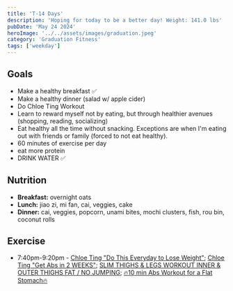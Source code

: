 ```yaml
---
title: 'T-14 Days'
description: 'Hoping for today to be a better day! Weight: 141.0 lbs'
pubDate: 'May 24 2024'
heroImage: '../../assets/images/graduation.jpeg'
category: 'Graduation Fitness'
tags: ['weekday']
---
```


## Goals

- Make a healthy breakfast ✅
- Make a healthy dinner (salad w/ apple cider)
- Do Chloe Ting Workout
- Learn to reward myself not by eating, but through healthier avenues (shopping, reading, socializing)
- Eat healthy all the time without snacking. Exceptions are when I'm eating out with friends or family (forced to not eat healthy).
- 60 minutes of exercise per day
- eat more protein
- DRINK WATER ✅

## Nutrition

- **Breakfast:** overnight oats
- **Lunch:** jiao zi, mi fan, cai, veggies, cake
- **Dinner:** cai, veggies, popcorn, unami bites, mochi clusters, fish, rou bin, coconut rolls

## Exercise

- 7:40pm-9:20pm - [Chloe Ting "Do This Everyday to Lose Weight"](https://www.youtube.com/watch?v=2MoGxae-zyo); [Chloe Ting "Get Abs in 2 WEEKS"](https://www.youtube.com/watch?v=2pLT-olgUJs); [SLIM THIGHS & LEGS WORKOUT INNER & OUTER THIGHS FAT / NO JUMPING](https://www.youtube.com/watch?v=NDsjmxTROEo); [🔥10 min Abs Workout for a Flat Stomach🔥](https://www.youtube.com/watch?v=hR1ZgDQqyVI)
